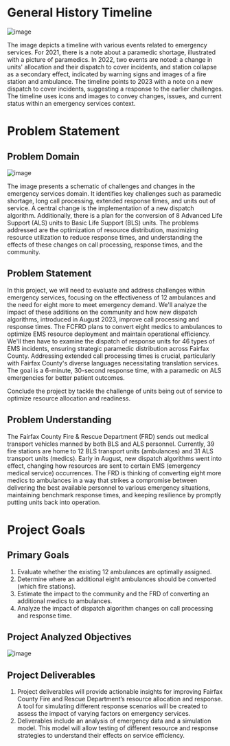 # General History Timeline

![image](https://github.com/Xiaoqing15/DAEN-690-W_Insights/assets/137991044/e177285c-64c0-4fe3-b630-c815960275f1)

The image depicts a timeline with various events related to emergency services. For 2021, there is a note about a paramedic shortage, illustrated with a picture of paramedics. In 2022, two events are noted: a change in units' allocation and their dispatch to cover incidents, and station collapse as a secondary effect, indicated by warning signs and images of a fire station and ambulance. The timeline points to 2023 with a note on a new dispatch to cover incidents, suggesting a response to the earlier challenges. The timeline uses icons and images to convey changes, issues, and current status within an emergency services context.

# Problem Statement 
## Problem Domain
![image](https://github.com/Xiaoqing15/DAEN-690-W_Insights/assets/137991044/1638672f-b7a1-43f8-bdd4-9b4c6f018a9f)

The image presents a schematic of challenges and changes in the emergency services domain. It identifies key challenges such as paramedic shortage, long call processing, extended response times, and units out of service. A central change is the implementation of a new dispatch algorithm. Additionally, there is a plan for the conversion of 8 Advanced Life Support (ALS) units to Basic Life Support (BLS) units. The problems addressed are the optimization of resource distribution, maximizing resource utilization to reduce response times, and understanding the effects of these changes on call processing, response times, and the community.

## Problem Statement 

In this project, we will need to evaluate and address challenges within emergency services, focusing on the effectiveness of 12 ambulances and the need for eight more to meet emergency demand. We'll analyze the impact of these additions on the community and how new dispatch algorithms, introduced in August 2023, improve call processing and response times. The FCFRD plans to convert eight medics to ambulances to optimize EMS resource deployment and maintain operational efficiency. We'll then have to examine the dispatch of response units for 46 types of EMS incidents, ensuring strategic paramedic distribution across Fairfax County. Addressing extended call processing times is crucial, particularly with Fairfax County's diverse languages necessitating translation services. The goal is a 6-minute, 30-second response time, with a paramedic on ALS emergencies for better patient outcomes.

Conclude the project by tackle the challenge of units being out of service to optimize resource allocation and readiness.

##	Problem Understanding

The Fairfax County Fire & Rescue Department (FRD) sends out medical transport vehicles manned by both BLS and ALS personnel. Currently, 39 fire stations are home to 12 BLS transport units (ambulances) and 31 ALS transport units (medics). Early in August, new dispatch algorithms went into effect, changing how resources are sent to certain EMS (emergency medical service) occurrences. The FRD is thinking of converting eight more medics to ambulances in a way that strikes a compromise between delivering the best available personnel to various emergency situations, maintaining benchmark response times, and keeping resilience by promptly putting units back into operation.

# Project Goals
## Primary Goals
1. Evaluate whether the existing 12 ambulances are optimally assigned.
2. Determine where an additional eight ambulances should be converted (which fire stations).
3. Estimate the impact to the community and the FRD of converting an additional medics to ambulances.
4. Analyze the impact of dispatch algorithm changes on call processing and response time.

## Project Analyzed Objectives

![image](https://github.com/Xiaoqing15/DAEN-690-W_Insights/assets/137991044/97303c76-4746-4a96-a06a-f74a8b29349d)

## Project Deliverables

1. Project deliverables will provide actionable insights for improving Fairfax County Fire and Rescue Department’s resource allocation and response. A tool for simulating different response scenarios will be created to assess the impact of varying factors on emergency services.
2. Deliverables include an analysis of emergency data and a simulation model. This model will allow testing of different resource and response strategies to understand their effects on service efficiency.







